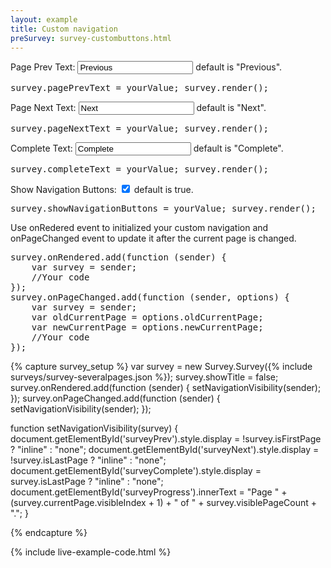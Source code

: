 ```yaml
---
layout: example
title: Custom navigation
preSurvey: survey-custombuttons.html
---
```

<p>
Page Prev Text: <input type="text" value="Previous" onChange="survey.pagePrevText = this.value; survey.render();"/> default is "Previous".
<pre class="brush:js">survey.pagePrevText = yourValue; survey.render();</pre>
</p>
<p>
Page Next Text: <input type="text" value="Next" onChange="survey.pageNextText = this.value; survey.render();"/> default is "Next".
<pre class="brush:js">survey.pageNextText = yourValue; survey.render();</pre>
</p>
<p>
Complete Text: <input type="text" value="Complete" onChange="survey.completeText = this.value; survey.render();"/> default is "Complete".
<pre class="brush:js">survey.completeText = yourValue; survey.render();</pre>
</p>
<p>
Show Navigation Buttons: <input type="checkbox" checked="true" onChange="survey.showNavigationButtons = this.checked; survey.render();"/> default is true.
<pre class="brush:js">survey.showNavigationButtons = yourValue; survey.render();</pre>
</p>
<p>
Use onRedered event to initialized your custom navigation and onPageChanged event to update it after the current page is changed.
<pre class="brush:js">
survey.onRendered.add(function (sender) {
    var survey = sender;
    //Your code
});
survey.onPageChanged.add(function (sender, options) {
    var survey = sender;
    var oldCurrentPage = options.oldCurrentPage;
    var newCurrentPage = options.newCurrentPage;
    //Your code
});
</pre>
</p>
{% capture survey_setup %}
var survey = new Survey.Survey({% include surveys/survey-severalpages.json %});
survey.showTitle = false;
survey.onRendered.add(function (sender) {
    setNavigationVisibility(sender);
});
survey.onPageChanged.add(function (sender) {
    setNavigationVisibility(sender);
});

function setNavigationVisibility(survey) {
    document.getElementById('surveyPrev').style.display = !survey.isFirstPage ? "inline" : "none";
    document.getElementById('surveyNext').style.display = !survey.isLastPage ? "inline" : "none";
    document.getElementById('surveyComplete').style.display = survey.isLastPage ? "inline" : "none";
    document.getElementById('surveyProgress').innerText = "Page " + (survey.currentPage.visibleIndex + 1) + " of " + survey.visiblePageCount + ".";
}

{% endcapture %}

{% include live-example-code.html %}
